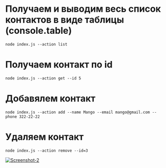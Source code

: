 # Получаем и выводим весь список контактов в виде таблицы (console.table)

`node index.js --action list`

# Получаем контакт по id

`node index.js --action get --id 5`

# Добавялем контакт

`node index.js --action add --name Mango --email mango@gmail.com --phone 322-22-22`

# Удаляем контакт

`node index.js --action remove --id=3`

<a href="https://ibb.co/mSr6qLq"><img src="https://i.ibb.co/pn6Jztz/Screenshot-2.png" alt="Screenshot-2" border="0"></a>

